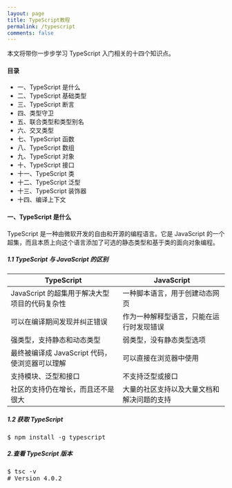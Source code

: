 ```yaml
---
layout: page
title: TypeScript教程
permalink: /typescript
comments: false
---
```


<div class="row justify-content-between">
<div class="col-md-8 pr-5">

<p>本文将带你一步步学习 TypeScript 入门相关的十四个知识点。</p>

<h4>目录</h4>
<ul>
    <li>一、TypeScript 是什么</li>
    <li>二、TypeScript 基础类型</li>
    <li>三、TypeScript 断言</li>
    <li>四、类型守卫</li>
    <li>五、联合类型和类型别名</li>
    <li>六、交叉类型</li>
    <li>七、TypeScript 函数</li>
    <li>八、TypeScript 数组</li>
    <li>九、TypeScript 对象</li>
    <li>十、TypeScript 接口</li>
    <li>十一、TypeScript 类</li>
    <li>十二、TypeScript 泛型</li>
    <li>十三、TypeScript 装饰器</li>
    <li>十四、编译上下文</li>
</ul>

<h4>一、TypeScript 是什么</h4>

<p>TypeScript 是一种由微软开发的自由和开源的编程语言。它是 JavaScript 的一个超集，而且本质上向这个语言添加了可选的静态类型和基于类的面向对象编程。</p>

<h5> 1.1 TypeScript 与 JavaScript 的区别</h5>

<table class="rouge-table">
    <thead>
        <tr>
          <th>TypeScript</th>
          <th>JavaScript</th>
        </tr>
    </thead>
    <tbody>
        <tr>
            <td>JavaScript 的超集用于解决大型项目的代码复杂性</td>
            <td>一种脚本语言，用于创建动态网页</td>
        </tr>
        <tr>
            <td>可以在编译期间发现并纠正错误</td>
            <td>作为一种解释型语言，只能在运行时发现错误</td>
        </tr>
        <tr>
            <td>强类型，支持静态和动态类型</td>
            <td>弱类型，没有静态类型选项</td>
        </tr>
        <tr>
            <td>最终被编译成 JavaScript 代码，使浏览器可以理解</td>
            <td>可以直接在浏览器中使用</td>
        </tr>
        <tr>
            <td>支持模块、泛型和接口</td>
            <td>不支持泛型或接口</td>
        </tr>
        <tr>
            <td>社区的支持仍在增长，而且还不是很大</td>
            <td>大量的社区支持以及大量文档和解决问题的支持</td>
        </tr>
    </tbody>
</table>


<h5>1.2 获取 TypeScript</h5>

<pre>
$ npm install -g typescript
</pre>

<h5>2.查看 TypeScript 版本</h5>

<pre>
$ tsc -v 
# Version 4.0.2
</pre>


</div>
</div>

